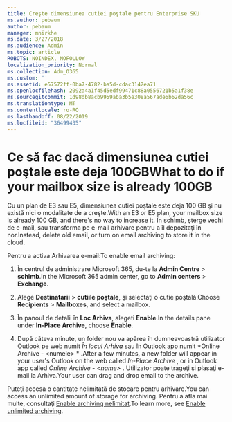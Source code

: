```yaml
---
title: Creşte dimensiunea cutiei poştale pentru Enterprise SKU
ms.author: pebaum
author: pebaum
manager: mnirkhe
ms.date: 3/27/2018
ms.audience: Admin
ms.topic: article
ROBOTS: NOINDEX, NOFOLLOW
localization_priority: Normal
ms.collection: Adm_O365
ms.custom: ''
ms.assetid: e57572ff-0ba7-4782-ba5d-cdac3142ea71
ms.openlocfilehash: 2092a4a1f45d5edf99471c88a0556721b5a1f38e
ms.sourcegitcommit: 1d98db8acb9959aba3b5e308a567ade6b62da56c
ms.translationtype: MT
ms.contentlocale: ro-RO
ms.lasthandoff: 08/22/2019
ms.locfileid: "36499435"
---
```

# <a name="what-to-do-if-your-mailbox-size-is-already-100gb"></a><span data-ttu-id="8f712-102">Ce să fac dacă dimensiunea cutiei poştale este deja 100GB</span><span class="sxs-lookup"><span data-stu-id="8f712-102">What to do if your mailbox size is already 100GB</span></span>

<span data-ttu-id="8f712-103">Cu un plan de E3 sau E5, dimensiunea cutiei poştale este deja 100 GB şi nu există nici o modalitate de a creşte.</span><span class="sxs-lookup"><span data-stu-id="8f712-103">With an E3 or E5 plan, your mailbox size is already 100 GB, and there's no way to increase it.</span></span> <span data-ttu-id="8f712-104">În schimb, şterge vechi de e-mail, sau transforma pe e-mail arhivare pentru a îl depozitaţi în nor.</span><span class="sxs-lookup"><span data-stu-id="8f712-104">Instead, delete old email, or turn on email archiving to store it in the cloud.</span></span> 
  
<span data-ttu-id="8f712-105">Pentru a activa Arhivarea e-mail:</span><span class="sxs-lookup"><span data-stu-id="8f712-105">To enable email archiving:</span></span>
  
1. <span data-ttu-id="8f712-106">În centrul de administrare Microsoft 365, du-te la **Admin Centre** \> **schimb**.</span><span class="sxs-lookup"><span data-stu-id="8f712-106">In the Microsoft 365 admin center, go to **Admin centers** \> **Exchange**.</span></span> 
    
2. <span data-ttu-id="8f712-107">Alege **Destinatarii** \> **cutiile poştale**, şi selectaţi o cutie poştală.</span><span class="sxs-lookup"><span data-stu-id="8f712-107">Choose **Recipients** \> **Mailboxes**, and select a mailbox.</span></span> 
    
3. <span data-ttu-id="8f712-108">În panoul de detalii în **Loc Arhiva**, alegeti **Enable**.</span><span class="sxs-lookup"><span data-stu-id="8f712-108">In the details pane under **In-Place Archive**, choose **Enable**.</span></span> 
    
4. <span data-ttu-id="8f712-109">După câteva minute, un folder nou va apărea în dumneavoastră utilizator Outlook pe web numit *În locul Arhiva* sau în Outlook app numit \*Online Archive - \<numele\> \* .</span><span class="sxs-lookup"><span data-stu-id="8f712-109">After a few minutes, a new folder will appear in your user's Outlook on the web called  *In-Place Archive*  , or in Outlook app called  *Online Archive - \<name\>*  .</span></span> <span data-ttu-id="8f712-110">Utilizator poate trageţi şi plasaţi e-mail la Arhiva.</span><span class="sxs-lookup"><span data-stu-id="8f712-110">Your user can drag and drop email to the archive.</span></span> 
    
<span data-ttu-id="8f712-111">Puteţi accesa o cantitate nelimitată de stocare pentru arhivare.</span><span class="sxs-lookup"><span data-stu-id="8f712-111">You can access an unlimited amount of storage for archiving.</span></span> <span data-ttu-id="8f712-112">Pentru a afla mai multe, consultaţi [Enable archiving nelimitat](https://support.office.com/article/enable-unlimited-archiving-in-office-365-admin-help-e2a789f2-9962-4960-9fd4-a00aa063559e).</span><span class="sxs-lookup"><span data-stu-id="8f712-112">To learn more, see [Enable unlimited archiving](https://support.office.com/article/enable-unlimited-archiving-in-office-365-admin-help-e2a789f2-9962-4960-9fd4-a00aa063559e).</span></span>
  

